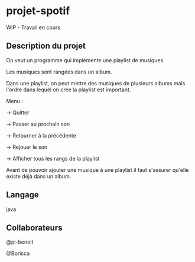 # projet-spotif

WIP - Travail en cours

## Description du projet

On veut un programme qui implémente une playlist de musiques.

Les musiques sont rangées dans un album.

Dans une playlist, on peut mettre des musiques de plusieurs albums mais l'ordre dans lequel on crée la playlist est important.

Menu :

-> Quitter

-> Passer au prochain son

-> Retourner à la précédente

-> Rejouer le son

-> Afficher tous les rangs de la playlist

Avant de pouvoir ajouter une musique à une playlist il faut s'assurer qu'elle existe déjà dans un album.

## Langage

java


## Collaborateurs

@pi-benoit

@Borisca
